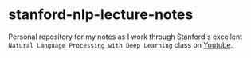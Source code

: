 # stanford-nlp-lecture-notes

Personal repository for my notes as I work through Stanford's excellent `Natural Language Processing with Deep Learning` class on [Youtube](https://www.youtube.com/watch?v=OQQ-W_63UgQ&index=1&list=PL3FW7Lu3i5Jsnh1rnUwq_TcylNr7EkRe6).
